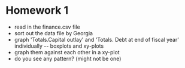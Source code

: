 # Homework 1

- read in the finance.csv file
- sort out the data file by Georgia
- graph 'Totals.Capital outlay' and 'Totals. Debt at end of fiscal year' individually -- boxplots and xy-plots
- graph them against each other in a xy-plot
- do you see any pattern?  (might not be one)

